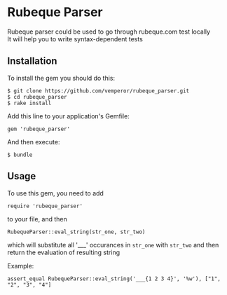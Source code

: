 # Rubeque Parser

Rubeque parser could be used to go through rubeque.com test locally  
It will help you to write syntax-dependent tests

## Installation

To install the gem you should do this:

    $ git clone https://github.com/vemperor/rubeque_parser.git
    $ cd rubeque_parser
    $ rake install

Add this line to your application's Gemfile:

    gem 'rubeque_parser'

And then execute:

    $ bundle

## Usage

To use this gem, you need to add

    require 'rubeque_parser'

to your file, and then

    RubequeParser::eval_string(str_one, str_two)

which will substitute all '___' occurances in `str_one` with `str_two` and then return the evaluation of resulting string

Example:

    assert_equal RubequeParser::eval_string('___{1 2 3 4}', '%w'), ["1", "2", "3", "4"]
